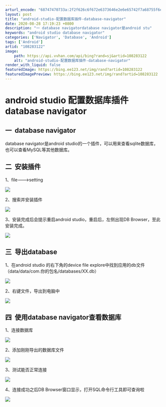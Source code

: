```yaml
---
arturl_encode: "68747470733a:2f2f626c6f672e6373646e2e6e65742f7a68755f6e616e612f:61727469636c652f64657461696c732f313038323833313232"
layout: post
title: "android-studio-配置数据库插件-database-navigator"
date: 2020-08-28 17:19:23 +0800
description: "一 database navigatordatabase navigator是android stu"
keywords: "android studio database navigator"
categories: ['Navigator', 'Database', 'Android']
tags: ['Android']
artid: "108283122"
image:
    path: https://api.vvhan.com/api/bing?rand=sj&artid=108283122
    alt: "android-studio-配置数据库插件-database-navigator"
render_with_liquid: false
featuredImage: https://bing.ee123.net/img/rand?artid=108283122
featuredImagePreview: https://bing.ee123.net/img/rand?artid=108283122
---
```


# android studio 配置数据库插件 database navigator

## 一  database navigator

database navigator是android studio的一个插件，可以用来查看sqlite数据库，也可以查看MySQL等其他数据库。

## 二  安装插件

1、file--->setting

![](https://i-blog.csdnimg.cn/blog_migrate/a88993cb07136a7576b94d2803c708bd.png)

2、搜索并安装插件

![](https://i-blog.csdnimg.cn/blog_migrate/d7fdc14b05624ef1bfed85765c95b502.png)

3、安装完成后会提示重启android studio，重启后，左侧出现DB Browser，至此安装完成。

![](https://i-blog.csdnimg.cn/blog_migrate/26ab98edb226a2d05eaab846f299bdec.png)

## 三  导出database

1、在android studio 的右下角的device file explore中找到应用的db文件（data/data/com.你的包名/databases/XX.db）

![](https://i-blog.csdnimg.cn/blog_migrate/6d22aad8e8666d25ebf8678a15c80c13.png)

2、右键文件，导出到电脑中

![](https://i-blog.csdnimg.cn/blog_migrate/6e8e055fe4ea947b0db18c630104a800.png)

## 四  使用database navigator查看数据库

1、连接数据库

![](https://i-blog.csdnimg.cn/blog_migrate/0bcecc013ce90edd4bc24565f6955044.png)

2、添加刚刚导出的数据库文件

![](https://i-blog.csdnimg.cn/blog_migrate/d5e8c7a57a02ac9c95d92519d488008a.png)

3、测试能否正常连接

![](https://i-blog.csdnimg.cn/blog_migrate/6f088a3af05df0929dedecfa55f23eea.png)

4、连接成功之后DB Browser窗口显示，打开SQL命令行工具即可查询啦

![](https://i-blog.csdnimg.cn/blog_migrate/4499722da7671dd096dcbef4a4554196.png)